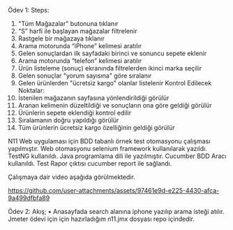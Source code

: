 Ödev 1:
Steps:
1. "Tüm Mağazalar" butonuna tıklanır
2. “S” harfi ile başlayan mağazalar filtrelenir
3. Rastgele bir mağazaya tıklanır
1. Arama motorunda “iPhone” kelimesi aratılır
2. Gelen sonuçlardan ilk sayfadaki birinci ve sonuncu sepete eklenir
1. Arama motorunda “telefon” kelimesi aratılır
2. Ürün listeleme (sonuç) ekranında filtrelerden ikinci marka seçilir
3. Gelen sonuçlar "yorum sayısına" göre sıralanır
4. Gelen ürünlerden "ücretsiz kargo" olanlar listelenir
Kontrol Edilecek Noktalar:
1. İstenilen mağazanın sayfasına yönlendirildiği görülür
2. Aranan kelimenin düzeltildiği ve sonuçların ona göre geldiği görülür
3. Ürünlerin sepete eklendiği kontrol edilir
4. Sıralamanın doğru yapıldığı görülür
5. Tüm ürünlerin ücretsiz kargo özelliğinin geldiği görülür

N11 Web uygulaması için BDD tabanlı örnek test otomasyonu çalışması yapılmıştır.
Web otomasyonu selenium framework kullanılarak yazıldı. TestNG kullanıldı. 
Java programlama dili ile yazılmıştır. Cucumber BDD Aracı kullanıldı. Test Rapor çıktısı cucumber report ile sağlandı. 

Çalışmaya dair video aşağıda görülmektedir.


https://github.com/user-attachments/assets/97461e9d-e225-4430-afca-9a499dfbfa89

Ödev 2:
Akış;
• Anasayfada search alanına iphone yazılıp arama isteği atılır.
Jmeter ödevi için için hazırladığım n11.jmx dosyası repo içindedir.


